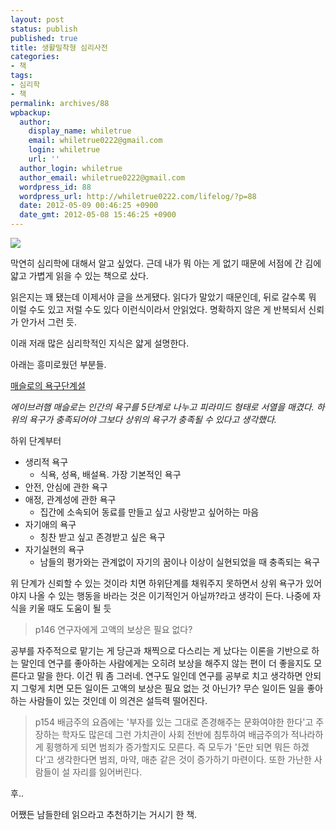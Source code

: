 ```yaml
---
layout: post
status: publish
published: true
title: 생활밀착형 심리사전
categories:
- 책
tags:
- 심리학
- 책
permalink: archives/88
wpbackup:
  author:
    display_name: whiletrue
    email: whiletrue0222@gmail.com
    login: whiletrue
    url: ''
  author_login: whiletrue
  author_email: whiletrue0222@gmail.com
  wordpress_id: 88
  wordpress_url: http://whiletrue0222.com/lifelog/?p=88
  date: 2012-05-09 00:46:25 +0900
  date_gmt: 2012-05-08 15:46:25 +0900
---
```


![](http://image.yes24.com/goods/3796098/L)

막연히 심리학에 대해서 알고 싶었다. 근데 내가 뭐 아는 게 없기 때문에 서점에 간 김에 얇고 가볍게 읽을 수 있는 책으로 샀다.

읽은지는 꽤 됐는데 이제서야 글을 쓰게됐다. 읽다가 말았기 때문인데, 뒤로 갈수록 뭐 이럴 수도 있고 저럴 수도 있다 이런식이라서 안읽었다.
명확하지 않은 게 반복되서 신뢰가 안가서 그런 듯.

이래 저래 많은 심리학적인 지식은 얇게 설명한다.

아래는 흥미로웠던 부분들.

[매슬로의 욕구단계설](http://ko.wikipedia.org/wiki/%EB%A7%A4%EC%8A%AC%EB%A1%9C%EC%9D%98_%EC%9A%95%EA%B5%AC%EB%8B%A8%EA%B3%84%EC%84%A4)

_에이브러햄 매슬로는 인간의 욕구를 5단계로 나누고 피라미드 형태로 서열을 매겼다._
_하위의 욕구가 충족되어야 그보다 상위의 욕구가 충족될 수 있다고 생각했다._

하위 단계부터

- 생리적 욕구
  - 식욕, 성욕, 배설욕. 가장 기본적인 욕구
- 안전,  안심에 관한 욕구
- 애정, 관계성에 관한 욕구
  - 집간에 소속되어 동료를 만들고 싶고 사랑받고 싶어하는 마음
- 자기애의 욕구
  - 칭찬 받고 싶고 존경받고 싶은 욕구
- 자기실현의 욕구
  - 남들의 평가와는 관계없이 자기의 꿈이나 이상이 실현되었을 때 충족되는 욕구

위 단계가 신뢰할 수 있는 것이라 치면 하위단계를 채워주지 못하면서 상위 욕구가 있어야지 나올 수 있는 행동을 바라는 것은 이기적인거 아닐까?라고 생각이 든다.
나중에 자식을 키울 때도 도움이 될 듯

> p146
> 연구자에게 고액의 보상은 필요 없다?

공부를 자주적으로 맡기는 게 당근과 채찍으로 다스리는 게 났다는 이론을 기반으로 하는 말인데 연구를 좋아하는 사람에게는 오히려 보상을 해주지
않는 편이 더 좋을지도 모른다고 말을 한다.
이건 뭐 좀 그러네.
연구도 일인데 연구를 공부로 치고 생각하면 안되지 그렇게 치면 모든 일이든 고액의 보상은 필요 없는 것 아닌가?
무슨 일이든 일을 좋아하는 사람들이 있는 것인데 이 의견은 설득력 떨어진다.

> p154
> 배금주의
> 요즘에는 '부자를 있는 그대로 존경해주는 문화여야한 한다'고 주장하는 학자도 많은데 그런 가치관이 사회 전반에 침투하여 배금주의가 적나라하게
> 횡행하게 되면 범죄가 증가할지도 모른다. 즉 모두가 '돈만 되면 뭐든 하겠다'고 생각한다면 범죄, 마약, 매춘 같은 것이 증가하기 마련이다.
> 또한 가난한 사람들이 설 자리를 잃어버린다.

후..

어쨌든 남들한테 읽으라고 추천하기는 거시기 한 책.
